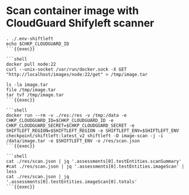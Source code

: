 # Scan container image with CloudGuard Shifyleft scanner

```shell
. ./.env-shiftleft
echo $CHKP_CLOUDGUARD_ID
```{{exec}}

```shell
docker pull node:22
curl --unix-socket /var/run/docker.sock -X GET "http://localhost/images/node:22/get" > /tmp/image.tar

ls -la image.tar
file /tmp/image.tar
tar tvf /tmp/image.tar
```{{exec}}

```shell
docker run --rm -v ./res:/res -v /tmp:/data -e CHKP_CLOUDGUARD_ID=$CHKP_CLOUDGUARD_ID -e CHKP_CLOUDGUARD_SECRET=$CHKP_CLOUDGUARD_SECRET -e SHIFTLEFT_REGION=$SHIFTLEFT_REGION -e SHIFTLEFT_ENV=$SHIFTLEFT_ENV checkpoint/shiftleft:latest_v2 shiftleft -D image-scan -j -i /data/image.tar -e $SHIFTLEFT_ENV -o /res/scan.json
```{{exec}}

```shell
cat ./res/scan.json | jq '.assessments[0].testEntities.scanSummary'
#cat ./res/scan.json | jq '.assessments[0].testEntities.imageScan' | less
cat ./res/scan.json | jq '.assessments[0].testEntities.imageScan[0].totals' 
```{{exec}}